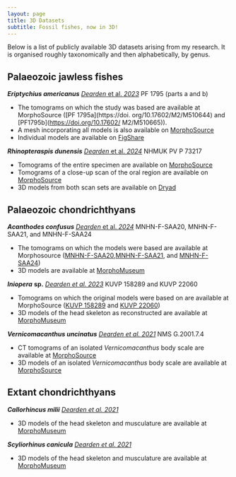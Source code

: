 ```yaml
---
layout: page
title: 3D Datasets
subtitle: Fossil fishes, now in 3D!
---
```


Below is a list of publicly available 3D datasets arising from my research. It is organised roughly taxonomically and then alphabetically, by genus.

## Palaeozoic jawless fishes

***Eriptychius americanus*** [*Dearden* et al. *2023*](https://doi.org/10.1038/s41586-023-06538-y)
PF 1795 (parts a and b)
* The tomograms on which the study was based are available at MorphoSource ([PF 1795a](https://doi. org/10.17602/M2/M510644) and [PF1795b](https://doi.org/10.17602/ M2/M510665)).
* A mesh incorporating all models is also available on [MorphoSource](https://doi.org/10.17602/M2/M542071)
* Individual models are available on [FigShare](https://doi.org/10.6084/m9.figshare.23726487)

***Rhinopteraspis dunensis*** [*Dearden* et al. *2024*](https://doi.org/10.1098/rspb.2023.2258)
NHMUK PV P 73217
* Tomograms of the entire specimen are available on [MorphoSource](https://doi.org/10.17602/M2/M545620)
* Tomograms of a close-up scan of the oral region are available on [MorphoSource](https://doi.org/10.17602/M2/M546818)
* 3D models from both scan sets are available on [Dryad](https://doi.org/10.5061/dryad.612jm64b4) 

## Palaeozoic chondrichthyans

***Acanthodes confusus*** [*Dearden* et al. *2024*](https://doi.org/10.1093/zoolinnean/zlae058) 
MNHN-F-SAA20, MNHN-F-SAA21, and MNHN-F-SAA24
* The tomograms on which the models were based are available at Morphosource ([MNHN-F-SAA20](https://doi.org/10.17602/M2/M569004),[MNHN-F-SAA21](https://doi.org/10.17602/M2/M568233), and [MNHN-F-SAA24](https://doi.org/10.17602/M2/M568946))
* 3D models are available at [MorphoMuseum](https://doi.org/10.18563/journal.m3.226)

***Iniopera*** **sp.** [*Dearden et al. 2023*](https://www.pnas.org/doi/10.1073/pnas.2207854119) 
KUVP 158289 and KUVP 22060
* Tomograms on which the original models were based on are available at MorphoSource ([KUVP 158289](https://doi.org/10.17602/M2/M490521) and [KUVP 22060](https://doi.org/10.17602/M2/M478221))
* 3D models of the head skeleton as reconstructed are available at [MorphoMuseum](https://morphomuseum.com/articles/view/177)

***Vernicomacanthus uncinatus*** [*Dearden et al. 2021*](https://onlinelibrary.wiley.com/doi/full/10.1002/spp2.1369) 
NMS G.2001.7.4
* CT tomograms of an isolated *Vernicomacanthus* body scale are available at [MorphoSource](https://doi.org/10.17602/M2/M351674)
* 3D models of an isolated *Vernicomacanthus* body scale are available at [MorphoSource](https://doi.org/10.17602/M2/M351685)

## Extant chondrichthyans

***Callorhincus milii*** [*Dearden et al. 2021*](https://onlinelibrary.wiley.com/doi/10.1111/joa.13362)
* 3D models of the head skeleton and musculature are available at [MorphoMuseum](https://morphomuseum.com/articles/view/133)

***Scyliorhinus canicula*** [*Dearden et al. 2021*](https://onlinelibrary.wiley.com/doi/10.1111/joa.13362)
* 3D models of the head skeleton and musculature are available at [MorphoMuseum](https://morphomuseum.com/articles/view/133)
